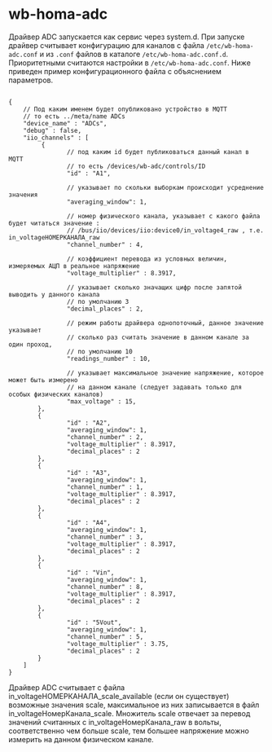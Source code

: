wb-homa-adc
==========
Драйвер ADC запускается как сервис через system.d.
При запуске драйвер считывает конфигурацию для каналов с файла `/etc/wb-homa-adc.conf` и из `.conf` файлов в каталоге `/etc/wb-homa-adc.conf.d`. Приоритетными считаются настройки в `/etc/wb-homa-adc.conf`.
Ниже приведен пример конфигурационного файла с объяснением параметров.
```

{
    // Под каким именем будет опубликовано устройство в MQTT
    // то есть ../meta/name ADCs
    "device_name" : "ADCs",
    "debug" : false,
    "iio_channels" : [
         {
                // под каким id будет публиковаться данный канал в MQTT
                // то есть /devices/wb-adc/controls/ID
                "id" : "A1",

                // указывает по скольки выборкам происходит усреднение значения
                "averaging_window": 1,

                // номер физического канала, указывает с какого файла будет читаться значение :
                // /bus/iio/devices/iio:device0/in_voltage4_raw , т.е. in_voltageНОМЕРКАНАЛА_raw
                "channel_number" : 4,

                // коэффициент перевода из условных величин, измеряемых АЦП в реальное напряжение
                "voltage_multiplier" : 8.3917,
    
                // указывает сколько значащих цифр после запятой выводить у данного канала
                // по умолчанию 3
                "decimal_places" : 2,

                // режим работы драйвера однопоточный, данное значение указывает
                // сколько раз считать значение в данном канале за один проход,
                // по умолчанию 10
                "readings_number" : 10,

                // указывает максимальное значение напряжение, которое может быть измерено
                // на данном канале (следует задавать только для особых физических каналов)
                "max_voltage" : 15,
        },
        {
                "id" : "A2",
                "averaging_window": 1,
                "channel_number" : 2,
                "voltage_multiplier" : 8.3917,
                "decimal_places" : 2
        },
        {
                "id" : "A3",
                "averaging_window": 1,
                "channel_number" : 1,
                "voltage_multiplier" : 8.3917,
                "decimal_places" : 2
        },
        {
                "id" : "A4",
                "averaging_window": 1,
                "channel_number" : 3,
                "voltage_multiplier" : 8.3917,
                "decimal_places" : 2
        },
		{
                "id" : "Vin",
                "averaging_window": 1,
                "channel_number" : 8,
                "voltage_multiplier" : 8.3917,
                "decimal_places" : 2
        },
		{
                "id" : "5Vout",
                "averaging_window": 1,
                "channel_number" : 5,
                "voltage_multiplier" : 3.75,
                "decimal_places" : 2
        }
    ]
}
```

Драйвер ADC считывает с файла in_voltageНОМЕРКАНАЛА_scale_available (если он существует) возможные значения scale, максимальное из них записывается в файл
in_voltageНомерКанала_scale. Множитель scale отвечает за перевод значений считанных с in_voltageНомерКанала_raw в вольты, соответственно чем больше scale,
тем большее напряжение можно измерить на данном физическом канале.








